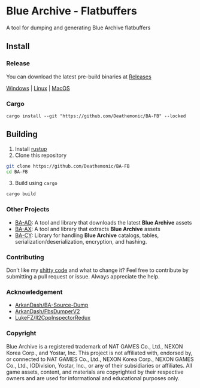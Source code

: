 # Blue Archive - Flatbuffers
A tool for dumping and generating Blue Archive flatbuffers


## Install

### Release
You can download the latest pre-build binaries at [Releases](https://github.com/Deathemonic/BA-FB/releases)

[Windows](https://github.com/Deathemonic/BA-FB/releases/download/v1,0,1/bafb-windows-x86_64.zip) | [Linux](https://github.com/Deathemonic/BA-AD/releases/download/v1.0.1/bafb-linux-x86_64.zip) | [MacOS](https://github.com/Deathemonic/BA-AD/releases/download/v1.0.1/bafb-macos-aarch64.zip)

### Cargo
```shell
cargo install --git "https://github.com/Deathemonic/BA-FB" --locked
```

## Building

1. Install [rustup](https://rustup.rs)
2. Clone this repository
```sh
git clone https://github.com/Deathemonic/BA-FB
cd BA-FB
```
3. Build using `cargo`
```sh
cargo build
```

### Other Projects

- [BA-AD](https://github.com/Deathemonic/BA-AD): A tool and library that downloads the latest **Blue Archive** assets
- [BA-AX](https://github.com/Deathemonic/BA-AX): A tool and library that extracts **Blue Archive** assets
- [BA-CY](https://github.com/Deathemonic/BA-CY): Library for handling **Blue Archive** catalogs, tables, serialization/deserialization, encryption, and hashing.


### Contributing
Don't like my [shitty code](https://www.reddit.com/r/programminghorror) and what to change it? Feel free to contribute by submitting a pull request or issue. Always appreciate the help.


### Acknowledgement
- [ArkanDash/BA-Source-Dump](https://github.com/ArkanDash/BA-Source-Dump)
- [ArkanDash/FbsDumperV2](https://github.com/ArkanDash/FbsDumperV2)
- [LukeFZ/Il2CppInspectorRedux](https://github.com/LukeFZ/Il2CppInspectorRedux)

### Copyright
Blue Archive is a registered trademark of NAT GAMES Co., Ltd., NEXON Korea Corp., and Yostar, Inc.
This project is not affiliated with, endorsed by, or connected to NAT GAMES Co., Ltd., NEXON Korea Corp., NEXON GAMES Co., Ltd., IODivision, Yostar, Inc., or any of their subsidiaries or affiliates.
All game assets, content, and materials are copyrighted by their respective owners and are used for informational and educational purposes only.